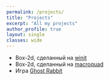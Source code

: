 ```yaml
---
permalink: /projects/
title: "Projects"
excerpt: "All my projects"
author_profile: true
layout: single
classes: wide
---
```


* Box-2d, сделанный на [winit](https://xcemaxx.github.io/box2d-lite-rs/winit_version)  
* Box-2d, сделанный на [macroquad](https://xcemaxx.github.io/box2d-lite-rs/macroquad_version)  
* Игра [Ghost Rabbit](https://xcemaxx.github.io/ghost_rabbit_ai/)  